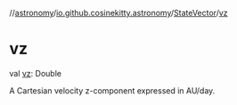 //[astronomy](../../../index.md)/[io.github.cosinekitty.astronomy](../index.md)/[StateVector](index.md)/[vz](vz.md)

# vz

val [vz](vz.md): Double

A Cartesian velocity z-component expressed in AU/day.
